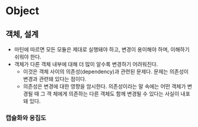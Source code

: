 # Object

## 객체, 설계
- 마틴에 따르면 모든 모듈은 제대로 실행돼야 하고, 변경이 용이해야 하며, 이해하기 쉬워야 한다.
- 객체가 다른 객체 내부에 대해 더 많이 알수록 변경하기 어려워진다. 
  - 이것은 객체 사이의 의존성(dependency)과 관련된 문제다. 문제는 의존성이 변경과 관련돼 있다는 점이다. 
  - 의존성은 변경에 대한 영향을 암시한다. 의존성이라는 말 속에는 어떤 객체가 변경될 때 그 객 체에게 의존하는 다른 객체도 함께 변경될 수 있다는 사실이 내포돼 있다.
### 캡슐화와 응집도 

